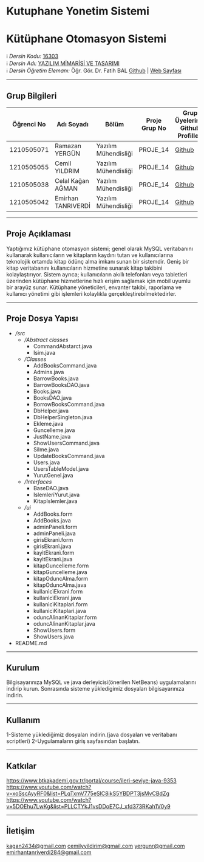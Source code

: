 # Kutuphane Yonetim Sistemi
# Kütüphane Otomasyon Sistemi

:information_source: *Dersin Kodu:* [16303](https://ebp.klu.edu.tr/Ders/dersDetay/YAZ16303/716026/tr)  
:information_source: *Dersin Adı:* [YAZILIM MİMARİSİ VE TASARIMI](https://ebp.klu.edu.tr/Ders/dersDetay/YAZ16303/716026/tr)  
:information_source: *Dersin Öğretim Elemanı:* Öğr. Gör. Dr. Fatih BAL  [Github](https://github.com/balfatih)   |    [Web Sayfası](https://balfatih.github.io/)
   

----------------------------------------------------------------------------------------------------------------------------------------------------------

## Grup Bilgileri

| Öğrenci No | Adı Soyadı           | Bölüm          	         | Proje Grup No | Grup Üyelerinin Github Profilleri                 |
|------------|----------------------|--------------------------|---------------|---------------------------------------------------|
| 1210505071 | Ramazan YERGÜN	      | Yazılım Mühendisliği     | PROJE_14      | [Github](https://github.com/Ramazanyergun)        |
| 1210505055 | Cemil YILDRIM        | Yazılım Mühendisliği     | PROJE_14      | [Github](https://github.com/cemilyildirim1)       |
| 1210505038 | Celal Kağan AĞMAN    | Yazılım Mühendisliği     | PROJE_14      | [Github](https://github.com/celalkaganagman)      |
| 1210505042 | Emirhan TANRIVERDİ   | Yazılım Mühendisliği     | PROJE_14      | [Github](https://github.com/EmirhanT121)          |

----------------------------------------------------------------------------------------------------------------------------------------------------------

## Proje Açıklaması


Yaptığımız kütüphane otomasyon sistemi; genel olarak MySQL veritabanını kullanarak kullanıcıların ve kitapların kaydını tutan ve kullanıcılarına teknolojik ortamda kitap ödünç alma imkanı sunan bir sistemdir. Geniş bir kitap veritabanını kullanıcıların hizmetine sunarak kitap takibini kolaylaştırıyor. Sistem ayrıca; kullanıcıların akıllı telefonları veya tabletleri üzerinden kütüphane hizmetlerine hızlı erişim sağlamak için mobil uyumlu bir arayüz sunar. Kütüphane yöneticileri, envanter takibi, raporlama ve kullanıcı yönetimi gibi işlemleri kolaylıkla gerçekleştirebilmektedirler.


----------------------------------------------------------------------------------------------------------------------------------------------------------

## Proje Dosya Yapısı

- */src*
  - */Abstract classes*
    - CommandAbstarct.java
    - Isim.java
  - */Classes*
    - AddBooksCommand.java
    - Admins.java
    - BarrowBooks.java
    - BarrowBooksDAO.java
    - Books.java
    - BooksDAO.java
    - BorrowBooksCommand.java
    - DbHelper.java
    - DbHelperSingleton.java
    - Ekleme.java
    - Guncelleme.java
    - JustName.java
    - ShowUsersCommand.java
    - Silme.java
    - UpdateBooksCommand.java
    - Users.java
    - UsersTableModel.java
    - YurutGenel.java
  - */Interfaces*
    - BaseDAO.java
    - IslemleriYurut.java
    - KitapIslemler.java
  - */ui*
    - AddBooks.form
    - AddBooks.java
    - adminPaneli.form
    - adminPaneli.java
    - girisEkranì.form
    - girisEkranì.java
    - kayìtEkranì.form
    - kayìtEkranì.java
    - kitapGuncelleme.form
    - kitapGuncelleme.java
    - kitapOduncAlma.form
    - kitapOduncAlma.java
    - kullanìcìEkranì.form
    - kullanìcìEkranì.java
    - kullanìcìKitaplarì.form
    - kullanìcìKitaplarì.java
    - oduncAlìnanKitaplar.form
    - oduncAlìnanKitaplar.java
    - ShowUsers.form
    - ShowUsers.java
- README.md 


----------------------------------------------------------------------------------------------------------------------------------------------------------

## Kurulum

Bilgisayarınıza MySQL ve java derleyicisi(önerilen NetBeans) uygulamalarını indirip kurun. Sonrasında sisteme yükledigimiz dosyaları bilgisayarınıza indirin.


----------------------------------------------------------------------------------------------------------------------------------------------------------

## Kullanım

1-Sisteme yüklediğimiz dosyaları indirin.(java dosyaları ve veritabanı scriptleri)
2-Uygulamaların giriş sayfasından başlatın.


----------------------------------------------------------------------------------------------------------------------------------------------------------

## Katkılar

https://www.btkakademi.gov.tr/portal/course/ileri-seviye-java-9353
https://www.youtube.com/watch?v=xoSscAyyRF0&list=PLqTxmV775eSlC8ikS5YBDPT3jsMvCBdZg
https://www.youtube.com/watch?v=5DOEhu7LwKg&list=PLLCTYkJ1vsDDoE7CJ_xfd373RKah1V0y9


----------------------------------------------------------------------------------------------------------------------------------------------------------

## İletişim

kagan2434@gmail.com
cemilyyildirim@gmail.com
yergunr@gmail.com
emirhantanriverdi284@gmail.com
